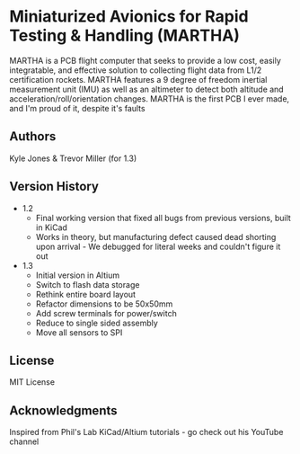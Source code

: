 # Miniaturized Avionics for Rapid Testing & Handling (MARTHA)

MARTHA is a PCB flight computer that seeks to provide a low cost, easily integratable, and effective solution to collecting flight data from L1/2 certification rockets.
MARTHA features a 9 degree of freedom inertial measurement unit (IMU) as well as an altimeter to detect both altitude and acceleration/roll/orientation changes. MARTHA is the
first PCB I ever made, and I'm proud of it, despite it's faults

## Authors

Kyle Jones & Trevor Miller (for 1.3)

## Version History

* 1.2
    * Final working version that fixed all bugs from previous versions, built in KiCad
    * Works in theory, but manufacturing defect caused dead shorting upon arrival - We debugged for literal weeks and couldn't figure it out
* 1.3
    * Initial version in Altium
    * Switch to flash data storage
    * Rethink entire board layout
    * Refactor dimensions to be 50x50mm
    * Add screw terminals for power/switch
    * Reduce to single sided assembly
    * Move all sensors to SPI

## License

MIT License

## Acknowledgments

Inspired from Phil's Lab KiCad/Altium tutorials - go check out his YouTube channel
